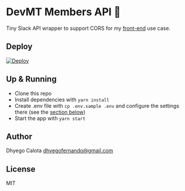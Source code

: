 # DevMT Members API :notebook_with_decorative_cover:
Tiny Slack API wrapper to support CORS for my [front-end](https://github.com/dhyegocalota/devmt-members) use case.

## Deploy
[![Deploy](https://www.herokucdn.com/deploy/button.svg)](https://heroku.com/deploy)

## Up & Running
- Clone this repo
- Install dependencies with `yarn install`
- Create .env file with `cp .env.sample .env` and configure the settings there (see the [section below](#API))
- Start the app with `yarn start`

## Author
Dhyego Calota <dhyegofernando@gmail.com>

## License
MIT

